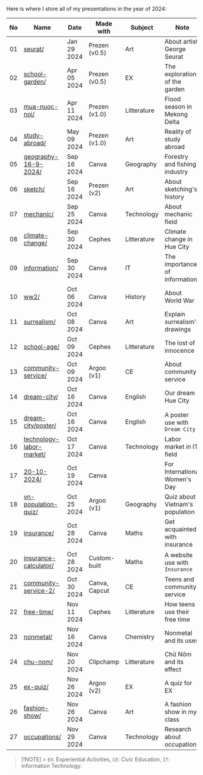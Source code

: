 Here is where I store all of my presentations in the year of 2024:

| No  | Name                                                        | Date        | Made with     | Subject     | Note                            |
| :-: | ----------------------------------------------------------- | ----------- | ------------- | ----------- | ------------------------------- |
| 01  | [seurat/](./seurat/)                                   | Jan 29 2024 | Prezen (v0.5) | Art         | About artist George Seurat      |
| 02  | [school-garden/](./school-garden/)                     | Apr 05 2024 | Prezen (v0.5) | EX          | The exploration of the garden   |
| 03  | [mua-nuoc-noi/](./mua-nuoc-noi/)                       | Apr 11 2024 | Prezen (v1.0) | Litterature | Flood season in Mekong Delta    |
| 04  | [study-abroad/](./study-abroad/)                       | May 09 2024 | Prezen (v1.0) | Art         | Reality of study abroad         |
| 05  | [geography-16-9-2024/](./geography-16-9-2024/)         | Sep 16 2024 | Canva         | Geography   | Forestry and fishing industry   |
| 06  | [sketch/](./sketch/)                                   | Sep 16 2024 | Prezen (v2)   | Art         | About sketching's history       |
| 07  | [mechanic/](./mechanic/)                               | Sep 25 2024 | Canva         | Technology  | About mechanic field            |
| 08  | [climate-change/](./climate-change/)                   | Sep 30 2024 | Cephes        | Litterature | Climate change in Hue City      |
| 09  | [information/](./information/)                         | Sep 30 2024 | Canva         | IT          | The importance of information   |
| 10  | [ww2/](./ww2/)                                         | Oct 06 2024 | Canva         | History     | About World War 2               |
| 11  | [surrealism/](./surrealism/)                           | Oct 08 2024 | Canva         | Art         | Explain surrealism's drawings   |
| 12  | [school-age/](./school-age/)                           | Oct 09 2024 | Cephes        | Litterature | The lost of innocence           |
| 13  | [community-service/](./community-service/)             | Oct 09 2024 | Argoo (v1)    | CE          | About community service         |
| 14  | [dream-city/](./dream-city/)                           | Oct 16 2024 | Canva         | English     | Our dream Hue City              |
| 15  | [dream-city/poster/](./dream-city/poster/)             | Oct 16 2024 | Canva         | English     | A poster use with `Dream City`  |
| 16  | [technology-labor-market/](./technology-labor-market/) | Oct 17 2024 | Canva         | Technology  | Labor market in IT field        |
| 17  | [20-10-2024/](./20-10-2024/)                           | Oct 19 2024 | Canva         |             | For International Women's Day   |
| 18  | [vn-population-quiz/](./vn-population-quiz/)           | Oct 25 2024 | Argoo (v1)    | Geography   | Quiz about Vietnam's population |
| 19  | [insurance/](./insurance/)                             | Oct 28 2024 | Canva         | Maths       | Get acquainted with insurance   |
| 20  | [insurance-calculator/](./insurance-calculator/)       | Oct 28 2024 | Custom-built  | Maths       | A website use with `Insurance`  |
| 21  | [community-service-2/](./community-service-2/)         | Oct 30 2024 | Canva, Capcut | CE          | Teens and community service     |
| 22  | [free-time/](./free-time/)                             | Nov 11 2024 | Cephes        | Litterature | How teens use their free time   |
| 23  | [nonmetal/](./nonmetal/)                               | Nov 16 2024 | Canva         | Chemistry   | Nonmetal and its uses           |
| 24  | [chu-nom/](./chu-nom/)                                 | Nov 20 2024 | Clipchamp     | Litterature | Chữ Nôm and its effect          |
| 25  | [ex-quiz/](./ex-quiz/)                                 | Nov 26 2024 | Argoo (v2)    | EX          | A quiz for EX                   |
| 26  | [fashion-show/](./fashion-show/)                       | Nov 26 2024 | Canva         | Art         | A fashion show in my class      |
| 27  | [occupations/](./occupations)                          | Nov 29 2024 | Canva         | Technology  | Research about occupations      |

> [!NOTE] > `EX`: Experiential Activities, `CE`: Civic Education, `IT`: Information Technology.
